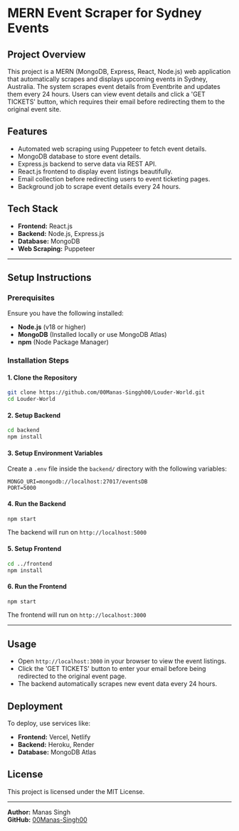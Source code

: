# MERN Event Scraper for Sydney Events

## Project Overview
This project is a MERN (MongoDB, Express, React, Node.js) web application that automatically scrapes and displays upcoming events in Sydney, Australia. The system scrapes event details from Eventbrite and updates them every 24 hours. Users can view event details and click a 'GET TICKETS' button, which requires their email before redirecting them to the original event site.

## Features
- Automated web scraping using Puppeteer to fetch event details.
- MongoDB database to store event details.
- Express.js backend to serve data via REST API.
- React.js frontend to display event listings beautifully.
- Email collection before redirecting users to event ticketing pages.
- Background job to scrape event details every 24 hours.

## Tech Stack
- **Frontend:** React.js
- **Backend:** Node.js, Express.js
- **Database:** MongoDB
- **Web Scraping:** Puppeteer

---

## Setup Instructions

### Prerequisites
Ensure you have the following installed:
- **Node.js** (v18 or higher)
- **MongoDB** (Installed locally or use MongoDB Atlas)
- **npm** (Node Package Manager)

### Installation Steps
#### 1. Clone the Repository
```sh
git clone https://github.com/00Manas-Singgh00/Louder-World.git
cd Louder-World
```

#### 2. Setup Backend
```sh
cd backend
npm install
```

#### 3. Setup Environment Variables
Create a `.env` file inside the `backend/` directory with the following variables:
```env
MONGO_URI=mongodb://localhost:27017/eventsDB
PORT=5000
```

#### 4. Run the Backend
```sh
npm start
```
The backend will run on `http://localhost:5000`

#### 5. Setup Frontend
```sh
cd ../frontend
npm install
```

#### 6. Run the Frontend
```sh
npm start
```
The frontend will run on `http://localhost:3000`

---

## Usage
- Open `http://localhost:3000` in your browser to view the event listings.
- Click the 'GET TICKETS' button to enter your email before being redirected to the original event page.
- The backend automatically scrapes new event data every 24 hours.

## Deployment
To deploy, use services like:
- **Frontend:** Vercel, Netlify
- **Backend:** Heroku, Render
- **Database:** MongoDB Atlas

## License
This project is licensed under the MIT License.

---

**Author:** Manas Singh  
**GitHub:** [00Manas-Singh00](https://github.com/00Manas-Singh00)
